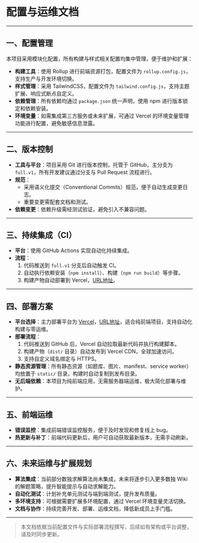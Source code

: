 # 配置与运维文档

---

## 一、配置管理

本项目采用模块化配置，所有构建与样式相关配置均集中管理，便于维护和扩展：
- **构建工具**：使用 Rollup 进行前端资源打包，配置文件为 `rollup.config.js`，支持生产与开发环境切换。
- **样式管理**：采用 TailwindCSS，配置文件为 `tailwind.config.js`，支持主题扩展、响应式断点自定义。
- **依赖管理**：所有依赖均通过 `package.json` 统一声明，使用 npm 进行版本锁定和依赖安装。
- **环境变量**：如需集成第三方服务或未来扩展，可通过 Vercel 的环境变量管理功能进行配置，避免敏感信息泄露。

---

## 二、版本控制

- **工具与平台**：项目采用 Git 进行版本控制，托管于 GitHub，主分支为 `full.v1`，所有开发建议通过分支与 Pull Request 流程进行。
- **规范**：
  - 采用语义化提交（Conventional Commits）规范，便于自动生成变更日志。
  - 重要变更需配套文档和测试。
- **依赖变更**：依赖升级需经测试验证，避免引入不兼容问题。

---

## 三、持续集成（CI）

- **平台**：使用 GitHub Actions 实现自动化持续集成。
- **流程**：
  1. 代码推送到 `full.v1` 分支后自动触发 CI。
  2. 自动执行依赖安装（`npm install`）、构建（`npm run build`）等步骤。
  3. 构建产物自动部署到 Vercel，[URL地址](https://sudoku-rj196s3hb-drink-bathwater-of-scadis-projects.vercel.app)。
---

## 四、部署方案

- **平台选择**：主力部署平台为 [Vercel](https://vercel.com/)，[URL地址](https://sudoku-rj196s3hb-drink-bathwater-of-scadis-projects.vercel.app)，适合纯前端项目，支持自动化构建与零运维。
- **部署流程**：
  1. 代码推送到 GitHub 后，Vercel 自动拉取最新代码并执行构建脚本。
  2. 构建产物（`dist/` 目录）自动发布到 Vercel CDN，全球加速访问。
  3. 支持自定义域名绑定与 HTTPS。
- **静态资源管理**：所有静态资源（如题库、图片、manifest、service worker）均放置于 `static/` 目录，构建时自动复制到发布目录。
- **无后端依赖**：本项目为纯前端应用，无需服务器端运维，极大简化部署与维护。

---

## 五、前端运维

- **错误监控**：集成前端错误监控服务，便于及时发现和修复线上 bug。
- **热更新与补丁**：前端代码更新后，用户可自动获取最新版本，无需手动刷新。

---

## 六、未来运维与扩展规划

- **算法集成**：当前部分数独求解算法尚未集成，未来将逐步引入更多数独 Wiki 的解题策略，提升智能提示与自动求解能力。
- **自动化测试**：计划补充单元测试与端到端测试，提升发布质量。
- **多环境支持**：可根据需要扩展多环境配置，通过 Vercel 环境变量灵活切换。
- **文档与协作**：持续完善开发、部署、运维文档，降低新成员上手门槛。

---

> 本文档依据当前配置文件与实际部署流程撰写，后续如有架构或平台调整，请及时同步更新。
